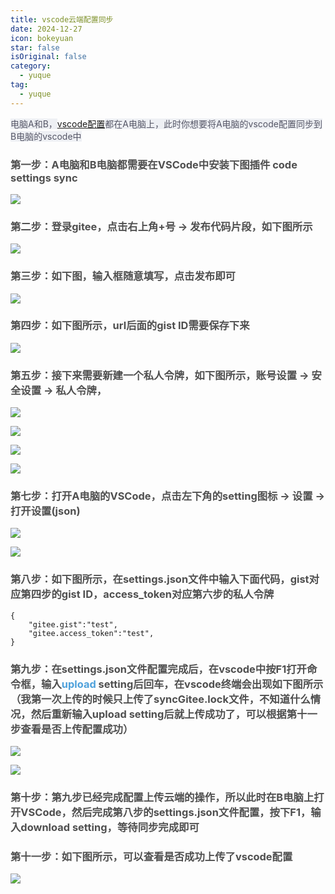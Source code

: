 ```yaml
---
title: vscode云端配置同步
date: 2024-12-27 
icon: bokeyuan
star: false
isOriginal: false
category:
  - yuque
tag:
  - yuque
---
```

<font style="color:rgb(85, 86, 102);background-color:rgb(238, 240, 244);">电脑A和B，</font>[vscode配置](https://so.csdn.net/so/search?q=vscode%E9%85%8D%E7%BD%AE&spm=1001.2101.3001.7020)<font style="color:rgb(85, 86, 102);background-color:rgb(238, 240, 244);">都在A电脑上，此时你想要将A电脑的vscode配置同步到B电脑的vscode中</font>

### <font style="color:rgb(79, 79, 79);">第一步：A电脑和B电脑都需要在VSCode中安装下图插件 code settings sync</font>
![](../../images/40f92587701d956a4b18c96767b0122a.png)



### <font style="color:rgb(79, 79, 79);">第二步：登录gitee，点击右上角+号 -> 发布代码片段，如下图所示</font>
![](../../images/230c81c4c0f3a062f52b4417c466637c.png)



### <font style="color:rgb(79, 79, 79);">第三步：如下图，输入框随意填写，点击发布即可</font>
![](../../images/75df2aeed52b43519d05dca7e1415747.png)



### <font style="color:rgb(79, 79, 79);">第四步：如下图所示，url后面的gist ID需要保存下来</font>
![](../../images/74996bbb1a92e644fb4248c66bc5db95.png)



### <font style="color:rgb(79, 79, 79);">第五步：接下来需要新建一个私人令牌，如下图所示，账号设置 -> 安全设置 -> 私人令牌，</font>
![](../../images/82d0eb76388429a52b40b89c1bd3ee2c.png)

![](../../images/f8b202ac515977e446179186b5ebaaf6.png)

![](../../images/3ebb33f27f9d9e45539b400869ac8e87.png)

![](../../images/964b99ab5b3e00c28e9271b8b9cdf5e1.png)



### <font style="color:rgb(79, 79, 79);">第七步：打开A电脑的VSCode，点击左下角的setting图标 -> 设置 -> 打开设置(json)</font>
![](../../images/e650fdcd2b5eaa9099a9a1857f3688f1.png)



![](../../images/ca691feb991e6fd14b848131cac7b5dd.png)



### <font style="color:rgb(79, 79, 79);">第八步：如下图所示，在settings.json文件中输入下面代码，gist对应第四步的gist ID，access_token对应第六步的私人令牌</font>


```shell
{
    "gitee.gist":"test",
    "gitee.access_token":"test",
}
```

### <font style="color:rgb(79, 79, 79);">第九步：在settings.json文件配置完成后，在vscode中按F1打开命令框，输入</font><font style="color:rgb(78, 161, 219) !important;">upload</font><font style="color:rgb(79, 79, 79);"> setting后回车，在vscode终端会出现如下图所示（我第一次上传的时候只上传了syncGitee.lock文件，不知道什么情况，然后重新输入upload setting后就上传成功了，可以根据第十一步查看是否上传配置成功）</font>
![](../../images/6183fcfa966e1c20a81aad3350208335.png)

![](../../images/944c2e8ddea7ba86fff8efff5b9771d2.png)

### <font style="color:rgb(79, 79, 79);">第十步：第九步已经完成配置上传云端的操作，所以此时在B电脑上打开VSCode，然后完成第八步的settings.json文件配置，按下F1，输入download setting，等待同步完成即可</font>


### <font style="color:rgb(79, 79, 79);">第十一步：如下图所示，可以查看是否成功上传了vscode配置</font>
![](../../images/23ef17f0c1177b0c579b16f2ea67e87d.png)

